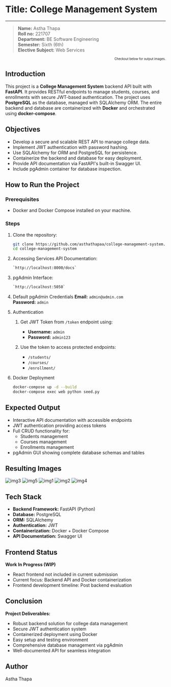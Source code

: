 # Title: College Management System  
---  
> **Name:** Astha Thapa  
> **Roll no:** 221707  
> **Department:** BE Software Engineering  
> **Semester:** Sixth (6th)  
> **Elective Subject:** Web Services  

<p align="right"><sub><sup>Checkout below for output images.</sup></sub></p>

## Introduction

This project is a **College Management System** backend API built with **FastAPI**. It provides RESTful endpoints to manage students, courses, and enrollments with secure JWT-based authentication. The project uses **PostgreSQL** as the database, managed with SQLAlchemy ORM. The entire backend and database are containerized with **Docker** and orchestrated using **docker-compose**.

## Objectives

- Develop a secure and scalable REST API to manage college data.  
- Implement JWT authentication with password hashing.  
- Use SQLAlchemy for ORM and PostgreSQL for persistence.  
- Containerize the backend and database for easy deployment.  
- Provide API documentation via FastAPI's built-in Swagger UI.  
- Include pgAdmin container for database inspection.
 
## How to Run the Project

### Prerequisites

- Docker and Docker Compose installed on your machine.

### Steps

1. Clone the repository:
   ```bash
   git clone https://github.com/asthathapaa/college-management-system.git
   cd college-management-system

2. Accessing Services API Documentation:
   ```bash
   `http://localhost:8000/docs`

3. pgAdmin Interface:
   ```bash  
   `http://localhost:5050`

4. Default pgAdmin Credentials
**Email:** `admin@admin.com`  
**Password:** `admin`  

5. Authentication
   1. Get JWT Token from `/token` endpoint using:
      - **Username:** `admin`
      - **Password:** `admin123`

   2. Use the token to access protected endpoints:
      - `/students/`
      - `/courses/`
      - `/enrollment/`


6. Docker Deployment

   ```bash
   docker-compose up -d --build
   docker-compose exec web python seed.py

## Expected Output

- Interactive API documentation with accessible endpoints
- JWT authentication providing access tokens
- Full CRUD functionality for:
  - Students management
  - Courses management
  - Enrollments management
- pgAdmin GUI showing complete database schemas and tables

## Resulting Images
![img3](./img_output_lib/img3.png)
![img5](./img_output_lib/img5.png)
![img1](./img_output_lib/img1.png)
![img2](./img_output_lib/img2.png)
![img4](./img_output_lib/img4.png)


## Tech Stack
- **Backend Framework:** FastAPI (Python)  
- **Database:** PostgreSQL  
- **ORM:** SQLAlchemy  
- **Authentication:** JWT  
- **Containerization:** Docker + Docker Compose  
- **API Documentation:** Swagger UI  

## Frontend Status

 **Work In Progress (WIP)**  
- React frontend not included in current submission
- Current focus: Backend API and Docker containerization
- Frontend development timeline: Post backend evaluation

## Conclusion

**Project Deliverables:**
- Robust backend solution for college data management
- Secure JWT authentication system
- Containerized deployment using Docker
- Easy setup and testing environment
- Comprehensive database management via pgAdmin
- Well-documented API for seamless integration

## Author
Astha Thapa
